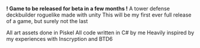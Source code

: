 **! Game to be released for beta in a few months !**
A tower defense deckbuilder roguelike made with unity
This will be my first ever full release of a game, but surely not the last

All art assets done in Piskel
All code written in C# by me
Heavily inspired by my experiences with Inscryption and BTD6
